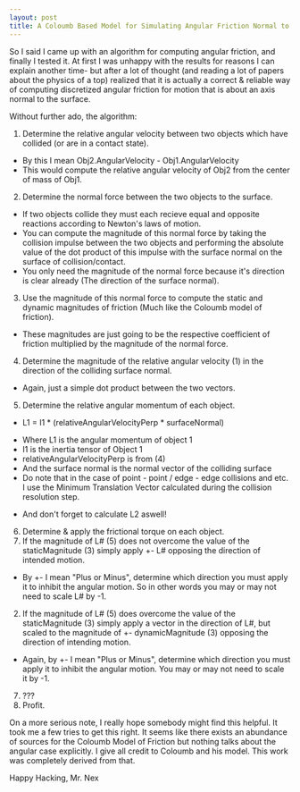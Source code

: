 ```yaml
---
layout: post
title: A Coloumb Based Model for Simulating Angular Friction Normal to a Surface
---
```


So I said I came up with an algorithm for computing angular friction, and finally I tested it. At first I was unhappy with the results for reasons I can explain another time- but after a lot of thought (and reading a lot of papers about the physics of a top) realized that it is actually a correct & reliable way of computing discretized angular friction for motion that is about an axis normal to the surface.

Without further ado, the algorithm:
1. Determine the relative angular velocity between two objects which have collided (or are in a contact state).
  - By this I mean Obj2.AngularVelocity - Obj1.AngularVelocity
  - This would compute the relative angular velocity of Obj2 from the center of mass of Obj1.
2. Determine the normal force between the two objects to the surface.
  - If two objects collide they must each recieve equal and opposite reactions according to Newton's laws of motion.
  - You can compute the magnitude of this normal force by taking the collision impulse between the two objects and performing the absolute value of the dot product of this impulse with the surface normal on the surface of collision/contact.
  - You only need the magnitude of the normal force because it's direction is clear already (The direction of the surface normal).
3. Use the magnitude of this normal force to compute the static and dynamic magnitudes of friction (Much like the Coloumb model of friction).
  - These magnitudes are just going to be the respective coefficient of friction multiplied by the magnitude of the normal force.
4. Determine the magnitude of the relative angular velocity (1) in the direction of the colliding surface normal.
  - Again, just a simple dot product between the two vectors.
5. Determine the relative angular momentum of each object.
  - L1 = I1 * (relativeAngularVelocityPerp * surfaceNormal)
   * Where L1 is the angular momentum of object 1
   * I1 is the inertia tensor of Object 1
   * relativeAngularVelocityPerp is from (4)
   * And the surface normal is the normal vector of the colliding surface
   * Do note that in the case of point - point / edge - edge collisions and etc. I use the Minimum Translation Vector calculated during the collision resolution step.
  - And don't forget to calculate L2 aswell!
6. Determine & apply the frictional torque on each object.
  1. If the magnitude of L# (5) does not overcome the value of the staticMagnitude (3) simply apply +- L# opposing the direction of intended motion.
   * By +- I mean "Plus or Minus", determine which direction you must apply it to inhibit the angular motion. So in other words you may or may not need to scale L# by -1.
  2. If the magnitude of L# (5) does overcome the value of the staticMagnitude (3) simply apply a vector in the direction of L#, but scaled to the magnitude of +- dynamicMagnitude (3) opposing the direction of intending motion.
   * Again, by +- I mean "Plus or Minus", determine which direction you must apply it to inhibit the angular motion. You may or may not need to scale it by -1.
7. ???
8. Profit.

On a more serious note, I really hope somebody might find this helpful. It took me a few tries to get this right. It seems like there exists an abundance of sources for the Coloumb Model of Friction but nothing talks about the angular case explicitly. I give all credit to Coloumb and his model. This work was completely derived from that.

Happy Hacking,
Mr. Nex
